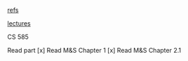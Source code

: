 
[refs](http://www.cs.iit.edu/~cs585/)

[lectures](https://github.com/iit-cs585/main/tree/master/lec)


CS 585

Read part
[x] Read M&S Chapter 1
[x] Read M&S Chapter 2.1